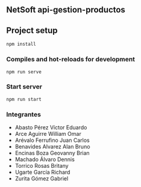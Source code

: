 ## NetSoft api-gestion-productos

## Project setup

```
npm install
```

### Compiles and hot-reloads for development

```
npm run serve
```

### Start server

```
npm run start
```

### Integrantes

-   Abasto Pérez Víctor Eduardo
-   Arce Aguirre William Omar
-   Arévalo Ferrufino Juan Carlos
-   Benavides Alvarez Alan Bruno
-   Encinas Boza Geovanny Brian
-   Machado Álvaro Dennis
-   Torrico Rosas Britany
-   Ugarte García Richard
-   Zurita Gómez Gabriel
